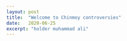 ```yaml
---
layout: post
title:  "Welcome to Chinmoy controversies"
date:   2020-06-25
excerpt: "holder muhammad ali"
---
```

